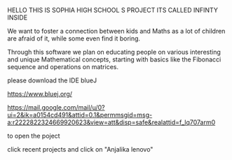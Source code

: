 HELLO THIS IS SOPHIA HIGH SCHOOL S PROJECT
ITS CALLED INFINTY INSIDE


We want to foster a connection between kids and Maths as a lot of children are afraid of it, while some even find it boring.

Through this software we plan on educating people on various interesting and unique Mathematical concepts, starting with basics like the Fibonacci sequence and operations on matrices. 


please download the IDE blueJ

https://www.bluej.org/


https://mail.google.com/mail/u/0?ui=2&ik=a0154cd491&attid=0.1&permmsgid=msg-a:r2222822324669920623&view=att&disp=safe&realattid=f_lq707arm0

to open the poject 

click recent projects and click on "Anjalika lenovo"
